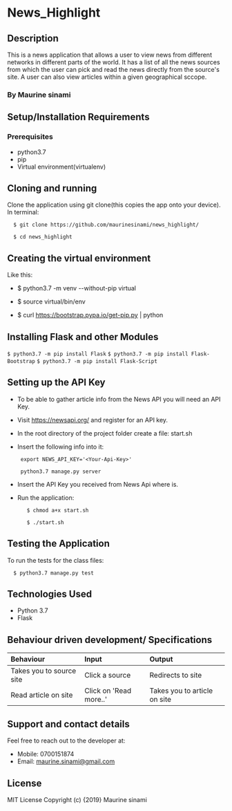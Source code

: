 # News_Highlight
## Description
This is a news application that allows a user to view news from different networks in different parts of the world. It has a list of all the news sources from which the user can pick and read the news directly from the source's site. A user can also view articles within a given geographical sccope.
### By Maurine sinami

## Setup/Installation Requirements

### Prerequisites
* python3.7
* pip
* Virtual environment(virtualenv)

## Cloning and running
Clone the application using git clone(this copies the app onto your device). In terminal:

  ```  $ git clone https://github.com/maurinesinami/news_highlight/```
  
  ```  $ cd news_highlight```

## Creating the virtual environment
Like this:
* $ python3.7 -m venv --without-pip virtual
    
*   $ source virtual/bin/env
    
*   $ curl https://bootstrap.pypa.io/get-pip.py | python

## Installing Flask and other Modules

   ``` $ python3.7 -m pip install Flask ```
   ``` $ python3.7 -m pip install Flask-Bootstrap ```
   ``` $ python3.7 -m pip install Flask-Script ```

## Setting up the API Key

* To be able to gather article info from the News API you will need an API Key.

* Visit https://newsapi.org/ and register for an API key.

* In the root directory of the project folder create a file: start.sh

* Insert the following info into it:

    ``` export NEWS_API_KEY='<Your-Api-Key>'```
    
    ``` python3.7 manage.py server```
* Insert the API Key you received from News Api where is.

* Run the application:

  ```   $ chmod a+x start.sh```
  
  ```   $ ./start.sh```
## Testing the Application
To run the tests for the class files:

  ```  $ python3.7 manage.py test```

## Technologies Used
* Python 3.7
* Flask

## Behaviour driven development/ Specifications
| Behaviour    | Input     | Output|
| :------------- | :------------- |:---------|
|  Takes you to source site      |  Click a source    | Redirects to site|
|Read article on site|Click on 'Read more..'| Takes you to article on site|


## Support and contact details
Feel free to reach out to the developer at:

* Mobile: 0700151874
* Email: maurine.sinami@gmail.com
## License
MIT License Copyright (c) {2019} Maurine sinami
